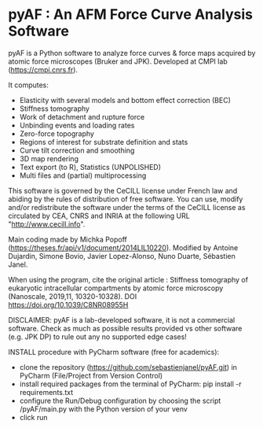 # pyAF : An AFM Force Curve Analysis Software

pyAF is a Python software to analyze force curves & force maps acquired by atomic force microscopes (Bruker and JPK).
Developed at CMPI lab (https://cmpi.cnrs.fr).

It computes:
- Elasticity with several models and bottom effect correction (BEC)
- Stiffness tomography
- Work of detachment and rupture force
- Unbinding events and loading rates
- Zero-force topography
- Regions of interest for substrate definition and stats
- Curve tilt correction and smoothing
- 3D map rendering
- Text export (to R), Statistics (UNPOLISHED)
- Multi files and (partial) multiprocessing

This software is governed by the CeCILL license under French law and abiding by the rules of distribution of free software. You can use, modify and/or redistribute the software under the terms of the CeCILL license as circulated by CEA, CNRS and INRIA at the following URL "http://www.cecill.info".

Main coding made by Michka Popoff (https://theses.fr/api/v1/document/2014LIL10220).
Modified by Antoine Dujardin, Simone Bovio, Javier Lopez-Alonso, Nuno Duarte, Sébastien Janel.

When using the program, cite the original article : Stiffness tomography of eukaryotic intracellular compartments by atomic force microscopy (Nanoscale, 2019,11, 10320-10328).
DOI	https://doi.org/10.1039/C8NR08955H

DISCLAIMER: pyAF is a lab-developed software, it is not a commercial software.
Check as much as possible results provided vs other software (e.g. JPK DP) to rule out any no supported edge cases! 

INSTALL procedure with PyCharm software (free for academics):
- clone the repository (https://github.com/sebastienjanel/pyAF.git) in PyCharm (File/Project from Version Control)
- install required packages from the terminal of PyCharm: pip install -r requirements.txt
- configure the Run/Debug configuration by choosing the script /pyAF/main.py with the Python version of your venv
- click run